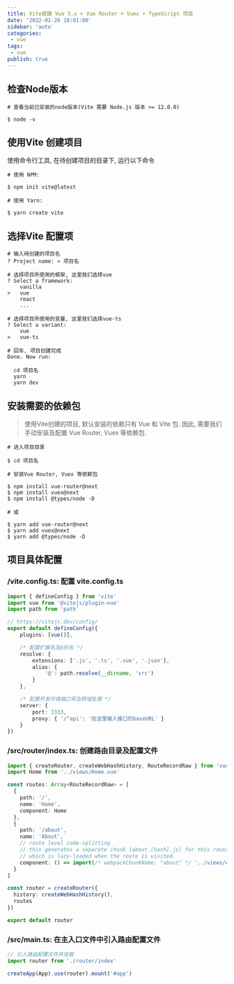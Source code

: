 ```yaml
---
title: Vite搭建 Vue 3.x + Vue Router + Vuex + TypeScript 项目
date: '2022-01-26 10:01:00'
sidebar: 'auto'
categories:
 - vue
tags:
 - vue
publish: true
---
```


## 检查Node版本
```
# 查看当前已安装的node版本(Vite 需要 Node.js 版本 >= 12.0.0)

$ node -v
```
## 使用Vite 创建项目
使用命令行工具, 在待创建项目的目录下, 运行以下命令
```
# 使用 NPM:

$ npm init vite@latest

# 使用 Yarn:

$ yarn create vite
```
## 选择Vite 配置项
```
# 输入待创建的项目名
? Project name: » 项目名

# 选择项目所使用的框架, 这里我们选择vue
? Select a framework: 
	vanilla
>	vue
	react
	...

# 选择项目所使用的变量, 这里我们选择vue-ts
? Select a variant:
	vue
>	vue-ts

# 回车, 项目创建完成
Done. Now run:

  cd 项目名
  yarn
  yarn dev
```
## 安装需要的依赖包
> 使用Vite创建的项目, 默认安装的依赖只有 Vue 和 Vite 包. 因此, 需要我们手动安装及配置 Vue Router, Vuex 等依赖包.
```
# 进入项目目录

$ cd 项目名

# 安装Vue Router, Vuex 等依赖包

$ npm install vue-router@next
$ npm install vuex@next
$ npm install @types/node -D

# 或

$ yarn add vue-router@next
$ yarn add vuex@next
$ yarn add @types/node -D
```
## 项目具体配置
### /vite.config.ts: 配置 vite.config.ts
```typescript
import { defineConfig } from 'vite'
import vue from '@vitejs/plugin-vue'
import path from 'path'

// https://vitejs.dev/config/
export default defineConfig({
    plugins: [vue()],

    /* 配置扩展名及@别名 */
    resolve: {
        extensions: ['.js', '.ts', '.vue', '.json'],
        alias: {
            '@': path.resolve(__dirname, 'src')
        }
    },

    /* 配置开发环境端口号及跨域处理 */
    server: {
        port: 3333,
        proxy: { '/^api': '在这里输入接口的baseURL' }
    }
})
```
### /src/router/index.ts: 创建路由目录及配置文件
```typescript
import { createRouter, createWebHashHistory, RouteRecordRaw } from 'vue-router'
import Home from '../views/Home.vue'

const routes: Array<RouteRecordRaw> = [
  {
    path: '/',
    name: 'Home',
    component: Home
  },
  {
    path: '/about',
    name: 'About',
    // route level code-splitting
    // this generates a separate chunk (about.[hash].js) for this route
    // which is lazy-loaded when the route is visited.
    component: () => import(/* webpackChunkName: "about" */ '../views/About.vue')
  }
]

const router = createRouter({
  history: createWebHashHistory(),
  routes
})

export default router
```
### /src/main.ts: 在主入口文件中引入路由配置文件
```typescript
// 引入路由配置文件并挂载
import router from './router/index'

createApp(App).use(router).mount('#app')
```

